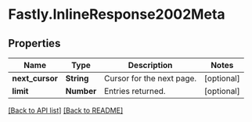 # Fastly.InlineResponse2002Meta

## Properties

Name | Type | Description | Notes
------------ | ------------- | ------------- | -------------
**next_cursor** | **String** | Cursor for the next page. | [optional] 
**limit** | **Number** | Entries returned. | [optional] 


[[Back to API list]](../../README.md#endpoints) [[Back to README]](../../README.md)
